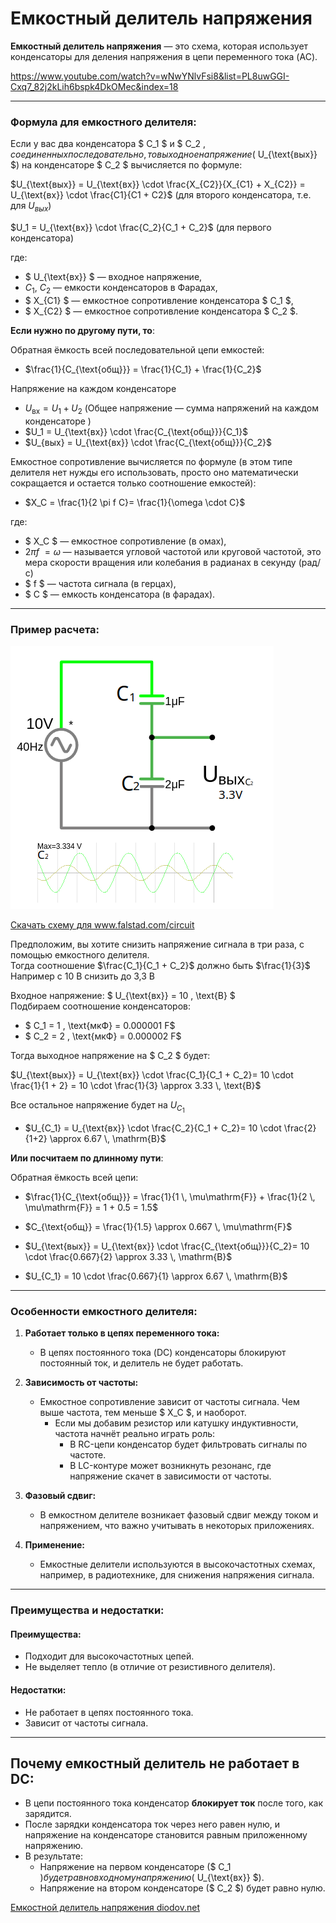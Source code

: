 # Емкостный делитель напряжения

**Емкостный делитель напряжения** — это схема, которая использует конденсаторы для деления напряжения в цепи переменного тока (AC). 

https://www.youtube.com/watch?v=wNwYNlvFsi8&list=PL8uwGGI-Cxq7_82j2kLih6bspk4DkOMec&index=18

---
 
### Формула для емкостного делителя:
Если у вас два конденсатора $ C_1 $ и $ C_2 $, соединенных последовательно, то выходное напряжение ($ U_{\text{вых}} $) на конденсаторе $ C_2 $ вычисляется по формуле:
 
$U_{\text{вых}} = U_{\text{вх}} \cdot \frac{X_{C2}}{X_{C1} + X_{C2}} = U_{\text{вх}} \cdot \frac{C1}{C1 + C2}$ (для второго конденсатора, т.е. для $U_{вых}$)

$U_1 = U_{\text{вх}} \cdot \frac{C_2}{C_1 + C_2}$ (для первого конденсатора)

где:
- $ U_{\text{вх}} $ — входное напряжение,
- $C_1,\ C_2$ — емкости конденсаторов в Фарадах,
- $ X_{C1} $ — емкостное сопротивление конденсатора $ C_1 $,
- $ X_{C2} $ — емкостное сопротивление конденсатора $ C_2 $.
 
**Если нужно по другому пути, то**:

Обратная ёмкость всей последовательной цепи емкостей:
- $\frac{1}{C_{\text{общ}}} = \frac{1}{C_1} + \frac{1}{C_2}$

Напряжение на каждом конденсаторе
- $U_{\text{вх}} = U_1 + U_2$ (Общее напряжение — сумма напряжений на каждом конденсаторе  )
- $U_1 = U_{\text{вх}} \cdot \frac{C_{\text{общ}}}{C_1}$
- $U_{вых} = U_{\text{вх}} \cdot \frac{C_{\text{общ}}}{C_2}$

Емкостное сопротивление вычисляется по формуле (в этом типе делителя нет нужды его использовать, просто оно математически сокращается и остается только соотношение емкостей):
- $X_C = \frac{1}{2 \pi f C}= \frac{1}{\omega \cdot C}$
 
где:
- $ X_C $ — емкостное сопротивление (в омах),
- $2 \pi f\ = \omega$ — называется угловой частотой или круговой частотой, это мера скорости вращения или колебания в радианах в секунду (рад/с)
- $ f $ — частота сигнала (в герцах),
- $ C $ — емкость конденсатора (в фарадах).

---

### Пример расчета:

![Емкостный делитель напряжения.](../img/161.png "Емкостный делитель напряжения.")

<a href="/theories_of_electrical_circuits/falstad/circuitjs-85.txt" download="circuitjs-85.txt">Скачать схему для www.falstad.com/circuit</a>

Предположим, вы хотите снизить напряжение сигнала в три раза, с помощью емкостного делителя.<br> 
Тогда соотношение $\frac{C_1}{C_1 + C_2}$ должно быть $\frac{1}{3}$<br>
Например с 10 В снизить до 3,3 В

Входное напряжение: $ U_{\text{вх}} = 10 \, \text{В} $<br>
Подбираем соотношение конденсаторов:
- $ C_1 = 1 \, \text{мкФ} = 0.000001 F$
- $ C_2 = 2 \, \text{мкФ} = 0.000002 F$

Тогда выходное напряжение на $ C_2 $ будет:
 
$U_{\text{вых}} = U_{\text{вх}} \cdot \frac{C_1}{C_1 + C_2}= 10 \cdot \frac{1}{1 + 2} = 10 \cdot \frac{1}{3} \approx 3.33 \, \text{В}$
 
Все остальное напряжение будет на $U_{C_1}$ 
- $U_{C_1} =  U_{\text{вх}} \cdot \frac{C_2}{C_1 + C_2}= 10 \cdot \frac{2}{1+2} \approx 6.67 \, \mathrm{В}$

**Или посчитаем по длинному пути**:

Обратная ёмкость всей цепи:
- $\frac{1}{C_{\text{общ}}} = \frac{1}{1 \, \mu\mathrm{F}} + \frac{1}{2 \, \mu\mathrm{F}} = 1 + 0.5 = 1.5$
- $C_{\text{общ}} = \frac{1}{1.5} \approx 0.667 \, \mu\mathrm{F}$

- $U_{\text{вых}} = U_{\text{вх}} \cdot \frac{C_{\text{общ}}}{C_2}= 10 \cdot \frac{0.667}{2} \approx 3.33 \, \mathrm{В}$

- $U_{C_1} = 10 \cdot \frac{0.667}{1} \approx 6.67 \, \mathrm{В}$

---

### Особенности емкостного делителя:
1. **Работает только в цепях переменного тока:**
   - В цепях постоянного тока (DC) конденсаторы блокируют постоянный ток, и делитель не будет работать.

2. **Зависимость от частоты:**
   - Емкостное сопротивление зависит от частоты сигнала. Чем выше частота, тем меньше $ X_C $, и наоборот.
     - Если мы добавим резистор или катушку индуктивности, частота начнёт реально играть роль:
       -  В RC-цепи конденсатор будет фильтровать сигналы по частоте.
       -  В LC-контуре может возникнуть резонанс, где напряжение скачет в зависимости от частоты.

3. **Фазовый сдвиг:**
   - В емкостном делителе возникает фазовый сдвиг между током и напряжением, что важно учитывать в некоторых приложениях.

4. **Применение:**
   - Емкостные делители используются в высокочастотных схемах, например, в радиотехнике, для снижения напряжения сигнала.

---

### Преимущества и недостатки:
#### **Преимущества:**
- Подходит для высокочастотных цепей.
- Не выделяет тепло (в отличие от резистивного делителя).

#### **Недостатки:**
- Не работает в цепях постоянного тока.
- Зависит от частоты сигнала.

---

## Почему емкостный делитель не работает в DC:
- В цепи постоянного тока конденсатор **блокирует ток** после того, как зарядится.
- После зарядки конденсатора ток через него равен нулю, и напряжение на конденсаторе становится равным приложенному напряжению.
- В результате:
  - Напряжение на первом конденсаторе ($ C_1 $) будет равно входному напряжению ($ U_{\text{вх}} $).
  - Напряжение на втором конденсаторе ($ C_2 $) будет равно нулю.

[Емкостной делитель напряжения diodov.net](https://diodov.net/emkostnoj-delitel-napryazheniya/)